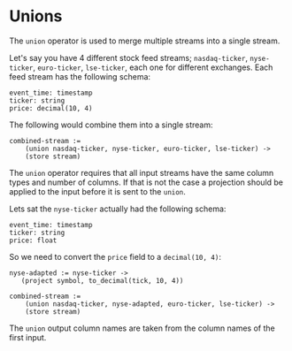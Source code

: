 # Unions

The `union` operator is used to merge multiple streams into a single stream.

Let's say you have 4 different stock feed streams; `nasdaq-ticker`, `nyse-ticker`, `euro-ticker`, `lse-ticker`, each one
for different exchanges. Each feed stream has the following schema:

```
event_time: timestamp
ticker: string
price: decimal(10, 4)
```

The following would combine them into a single stream:

```
combined-stream :=
    (union nasdaq-ticker, nyse-ticker, euro-ticker, lse-ticker) ->
    (store stream)
```

The `union` operator requires that all input streams have the same column types and number of columns. If that is not the case a projection should be
applied to the input before it is sent to the `union`.

Lets sat the `nyse-ticker` actually had the following schema:

```
event_time: timestamp
ticker: string
price: float
```

So we need to convert the `price` field to a `decimal(10, 4)`:

```
nyse-adapted := nyse-ticker ->
   (project symbol, to_decimal(tick, 10, 4))

combined-stream :=
    (union nasdaq-ticker, nyse-adapted, euro-ticker, lse-ticker) ->
    (store stream)

```

The `union` output column names are taken from the column names of the first input.


